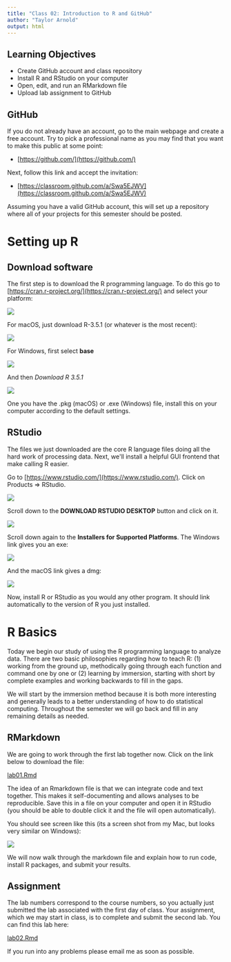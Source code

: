 ```yaml
---
title: "Class 02: Introduction to R and GitHub"
author: "Taylor Arnold"
output: html
---
```




## Learning Objectives

- Create GitHub account and class repository
- Install R and RStudio on your computer
- Open, edit, and run an RMarkdown file
- Upload lab assignment to GitHub

## GitHub

If you do not already have an account, go to the main webpage and create a
free account. Try to pick a professional name as you may find that you want
to make this public at some point:

- [https://github.com/](https://github.com/)

Next, follow this link and accept the invitation:

- [https://classroom.github.com/a/Swa5EJWV](https://classroom.github.com/a/Swa5EJWV)

Assuming you have a valid GitHub account, this will set up a repository where
all of your projects for this semester should be posted.

# Setting up R

## Download software

The first step is to download the R programming language. To do
this go to [https://cran.r-project.org/](https://cran.r-project.org/)
and select your platform:

![](../assets/img/cran01.jpeg)

For macOS, just download R-3.5.1 (or whatever is the most recent):

![](../assets/img/cran02.jpeg)

For Windows, first select **base**

![](../assets/img/cran03.jpeg)

And then *Download R 3.5.1*

![](../assets/img/cran04.jpeg)

One you have the .pkg (macOS) or .exe (Windows) file,
install this on your computer according to the default
settings.

## RStudio

The files we just downloaded are the core R language files
doing all the hard work of processing data. Next, we'll
install a helpful GUI frontend that make calling R easier.

Go to [https://www.rstudio.com/](https://www.rstudio.com/).
Click on Products => RStudio.

![](../assets/img/rstudio01.jpeg)

Scroll down to the **DOWNLOAD RSTUDIO DESKTOP** button
and click on it.

![](../assets/img/rstudio02.jpeg)

Scroll down again to the **Installers for Supported Platforms**.
The Windows link gives you an exe:

![](../assets/img/rstudio03.jpeg)

And the macOS link gives a dmg:

![](../assets/img/rstudio04.jpeg)

Now, install R or RStudio as you would any other program. It
should link automatically to the version of R you just
installed.

# R Basics

Today we begin our study of using the R programming language to analyze
data. There are two basic philosophies regarding how to teach R: (1) working
from the ground up, methodically going through each function and command one
by one or (2) learning by immersion, starting with short by complete examples
and working backwards to fill in the gaps.

We will start by the immersion method because it is both more interesting
and generally leads to a better understanding of how to do statistical
computing. Throughout the semester we will go back and fill in any remaining
details as needed.

## RMarkdown

We are going to work through the first lab together now. Click on the link
below to download the file:

<a href="https://raw.githubusercontent.com/statsmaths/stat209-f18/master/labs/lab01.Rmd" download="lab01.Rmd" target="_blank">lab01.Rmd</a>

The idea of an Rmarkdown file is that we can integrate code and text together.
This makes it self-documenting and allows analyses to be reproducible. Save
this in a file on your computer and open it in RStudio (you should be able to
double click it and the file will open automatically).

You should see screen like this (its a screen shot from my Mac, but looks very
similar on Windows):

![](../assets/img/intro-rstudio.png)


We will now walk through the markdown file and explain how to run code, install
R packages, and submit your results.

## Assignment

The lab numbers correspond to the course numbers, so you actually just
submitted the lab associated with the first day of class. Your assignment,
which we may start in class, is to complete and submit the second lab. You
can find this lab here:

<a href="https://raw.githubusercontent.com/statsmaths/stat209-f18/master/labs/lab02.Rmd" download="lab02.Rmd" target="_blank">lab02.Rmd</a>

If you run into any problems please email me as soon as possible.
